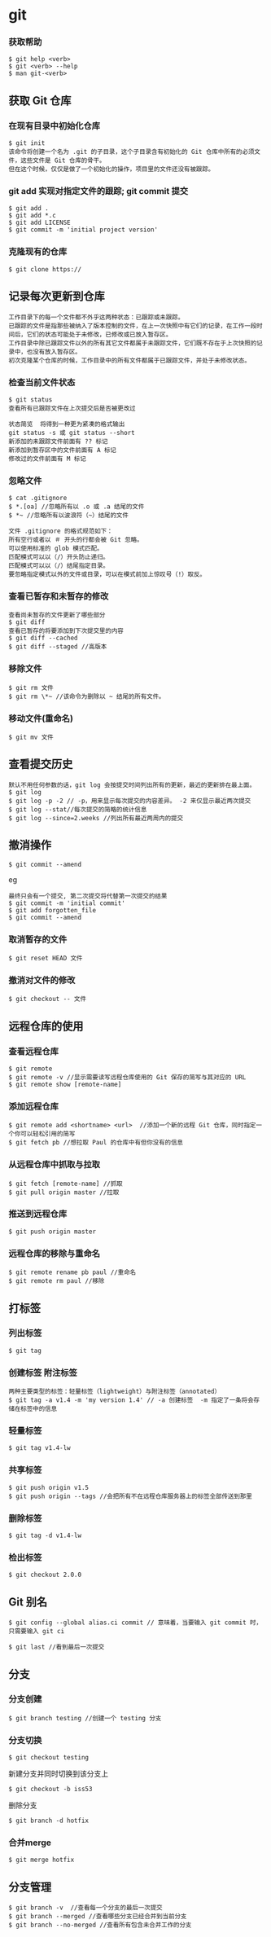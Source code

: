 # git

### 获取帮助
```
$ git help <verb>
$ git <verb> --help
$ man git-<verb>
```

## 获取 Git 仓库
### 在现有目录中初始化仓库
```
$ git init
该命令将创建一个名为 .git 的子目录，这个子目录含有初始化的 Git 仓库中所有的必须文件，这些文件是 Git 仓库的骨干。 
但在这个时候，仅仅是做了一个初始化的操作，项目里的文件还没有被跟踪。
```
### git add 实现对指定文件的跟踪; git commit 提交
```
$ git add .
$ git add *.c
$ git add LICENSE
$ git commit -m 'initial project version'
```
### 克隆现有的仓库
```
$ git clone https://
```

## 记录每次更新到仓库
```
工作目录下的每一个文件都不外乎这两种状态：已跟踪或未跟踪。 
已跟踪的文件是指那些被纳入了版本控制的文件，在上一次快照中有它们的记录，在工作一段时间后，它们的状态可能处于未修改，已修改或已放入暂存区。 
工作目录中除已跟踪文件以外的所有其它文件都属于未跟踪文件，它们既不存在于上次快照的记录中，也没有放入暂存区。 
初次克隆某个仓库的时候，工作目录中的所有文件都属于已跟踪文件，并处于未修改状态。
```
### 检查当前文件状态
```
$ git status
查看所有已跟踪文件在上次提交后是否被更改过

状态简览  将得到一种更为紧凑的格式输出
git status -s 或 git status --short   
新添加的未跟踪文件前面有 ?? 标记
新添加到暂存区中的文件前面有 A 标记
修改过的文件前面有 M 标记
```
### 忽略文件
```
$ cat .gitignore
$ *.[oa] //忽略所有以 .o 或 .a 结尾的文件
$ *~ //忽略所有以波浪符（~）结尾的文件
```
```
文件 .gitignore 的格式规范如下：
所有空行或者以 ＃ 开头的行都会被 Git 忽略。
可以使用标准的 glob 模式匹配。
匹配模式可以以（/）开头防止递归。
匹配模式可以以（/）结尾指定目录。
要忽略指定模式以外的文件或目录，可以在模式前加上惊叹号（!）取反。
```
### 查看已暂存和未暂存的修改
```
查看尚未暂存的文件更新了哪些部分
$ git diff
查看已暂存的将要添加到下次提交里的内容
$ git diff --cached
$ git diff --staged //高版本
```
### 移除文件
```
$ git rm 文件
$ git rm \*~ //该命令为删除以 ~ 结尾的所有文件。
```
### 移动文件(重命名)
```
$ git mv 文件
```
## 查看提交历史
```
默认不用任何参数的话，git log 会按提交时间列出所有的更新，最近的更新排在最上面。
$ git log 
$ git log -p -2 // -p，用来显示每次提交的内容差异。 -2 来仅显示最近两次提交
$ git log --stat//每次提交的简略的统计信息
$ git log --since=2.weeks //列出所有最近两周内的提交
```
## 撤消操作
```
$ git commit --amend
```
eg

```
最终只会有一个提交, 第二次提交将代替第一次提交的结果
$ git commit -m 'initial commit'
$ git add forgotten_file
$ git commit --amend
```
### 取消暂存的文件
```
$ git reset HEAD 文件
```
### 撤消对文件的修改
```
$ git checkout -- 文件
```
## 远程仓库的使用
### 查看远程仓库
```
$ git remote
$ git remote -v //显示需要读写远程仓库使用的 Git 保存的简写与其对应的 URL
$ git remote show [remote-name]
```
### 添加远程仓库
```
$ git remote add <shortname> <url>  //添加一个新的远程 Git 仓库，同时指定一个你可以轻松引用的简写
$ git fetch pb //想拉取 Paul 的仓库中有但你没有的信息
```
### 从远程仓库中抓取与拉取
```
$ git fetch [remote-name] //抓取
$ git pull origin master //拉取
```
### 推送到远程仓库
```
$ git push origin master
```
### 远程仓库的移除与重命名
```
$ git remote rename pb paul //重命名
$ git remote rm paul //移除
```
## 打标签
### 列出标签
```
$ git tag
```
### 创建标签 附注标签
```
两种主要类型的标签：轻量标签（lightweight）与附注标签（annotated）
$ git tag -a v1.4 -m 'my version 1.4' // -a 创建标签  -m 指定了一条将会存储在标签中的信息
```
### 轻量标签
```
$ git tag v1.4-lw
```
### 共享标签
```
$ git push origin v1.5
$ git push origin --tags //会把所有不在远程仓库服务器上的标签全部传送到那里
```
### 删除标签
```
$ git tag -d v1.4-lw
```
### 检出标签
```
$ git checkout 2.0.0
```
## Git 别名
```
$ git config --global alias.ci commit // 意味着，当要输入 git commit 时，只需要输入 git ci
```
```
$ git last //看到最后一次提交
```
## 分支
### 分支创建
```
$ git branch testing //创建一个 testing 分支
```
### 分支切换
```
$ git checkout testing
```
新建分支并同时切换到该分支上
```
$ git checkout -b iss53
```
删除分支
```
$ git branch -d hotfix
```
### 合并merge
```
$ git merge hotfix
```
## 分支管理
```
$ git branch -v  //查看每一个分支的最后一次提交
$ git branch --merged //查看哪些分支已经合并到当前分支
$ git branch --no-merged //查看所有包含未合并工作的分支
```
